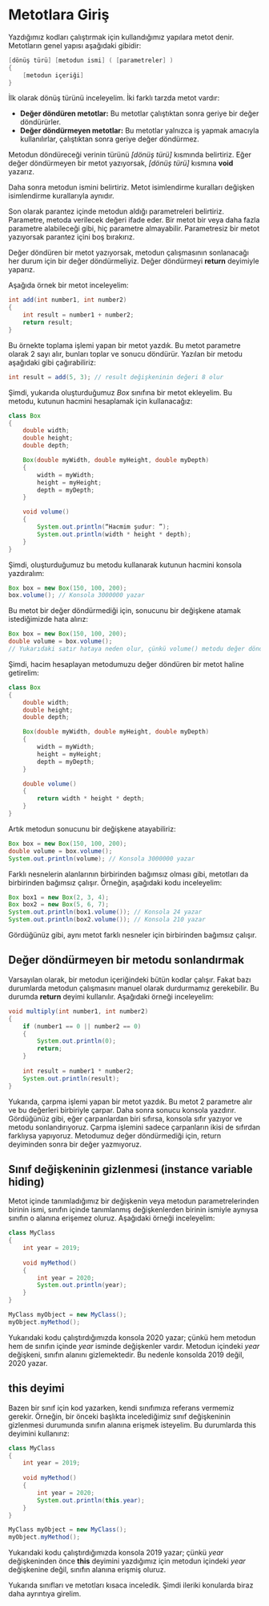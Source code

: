 # Metotlara Giriş

Yazdığımız kodları çalıştırmak için kullandığımız yapılara metot denir. Metotların genel yapısı aşağıdaki gibidir:

```java
[dönüş türü] [metodun ismi] ( [parametreler] )
{
	[metodun içeriği]
}
```

İlk olarak dönüş türünü inceleyelim. İki farklı tarzda metot vardır:

- **Değer döndüren metotlar:** Bu metotlar çalıştıktan sonra geriye bir değer döndürürler.
- **Değer döndürmeyen metotlar:** Bu metotlar yalnızca iş yapmak amacıyla kullanılırlar, çalıştıktan sonra geriye değer döndürmez.

Metodun döndüreceği verinin türünü _[dönüş türü]_ kısmında belirtiriz. Eğer değer döndürmeyen bir metot yazıyorsak, _[dönüş türü]_ kısmına **void** yazarız.

Daha sonra metodun ismini belirtiriz. Metot isimlendirme kuralları değişken isimlendirme kurallarıyla aynıdır.

Son olarak parantez içinde metodun aldığı parametreleri belirtiriz. Parametre, metoda verilecek değeri ifade eder. Bir metot bir veya daha fazla parametre alabileceği gibi, hiç parametre almayabilir. Parametresiz bir metot yazıyorsak parantez içini boş bırakırız.

Değer döndüren bir metot yazıyorsak, metodun çalışmasının sonlanacağı her durum için bir değer döndürmeliyiz. Değer döndürmeyi **return** deyimiyle yaparız.

Aşağıda örnek bir metot inceleyelim:

```java
int add(int number1, int number2)
{
	int result = number1 + number2;
	return result;
}
```

Bu örnekte toplama işlemi yapan bir metot yazdık. Bu metot parametre olarak 2 sayı alır, bunları toplar ve sonucu döndürür. Yazılan bir metodu aşağıdaki gibi çağırabiliriz:

```java
int result = add(5, 3); // result değişkeninin değeri 8 olur
```

Şimdi, yukarıda oluşturduğumuz _Box_ sınıfına bir metot ekleyelim. Bu metodu, kutunun hacmini hesaplamak için kullanacağız:

```java
class Box
{
	double width;
	double height;
	double depth;

    Box(double myWidth, double myHeight, double myDepth)
	{
		width = myWidth;
		height = myHeight;
		depth = myDepth;
	}

    void volume()
	{
		System.out.println(“Hacmim şudur: ”);
		System.out.println(width * height * depth);
	}
}
```

Şimdi, oluşturduğumuz bu metodu kullanarak kutunun hacmini konsola yazdıralım:

```java
Box box = new Box(150, 100, 200);
box.volume(); // Konsola 3000000 yazar
```

Bu metot bir değer döndürmediği için, sonucunu bir değişkene atamak istediğimizde hata alırız:

```java
Box box = new Box(150, 100, 200);
double volume = box.volume();
// Yukarıdaki satır hataya neden olur, çünkü volume() metodu değer döndürmüyor
```

Şimdi, hacim hesaplayan metodumuzu değer döndüren bir metot haline getirelim:

```java
class Box
{
	double width;
	double height;
	double depth;

    Box(double myWidth, double myHeight, double myDepth)
	{
		width = myWidth;
		height = myHeight;
		depth = myDepth;
	}

    double volume()
	{
		return width * height * depth;
	}
}
```

Artık metodun sonucunu bir değişkene atayabiliriz:

```java
Box box = new Box(150, 100, 200);
double volume = box.volume();
System.out.println(volume); // Konsola 3000000 yazar
```

Farklı nesnelerin alanlarının birbirinden bağımsız olması gibi, metotları da birbirinden bağımsız çalışır. Örneğin, aşağıdaki kodu inceleyelim:

```java
Box box1 = new Box(2, 3, 4);
Box box2 = new Box(5, 6, 7);
System.out.println(box1.volume()); // Konsola 24 yazar
System.out.println(box2.volume()); // Konsola 210 yazar
```

Gördüğünüz gibi, aynı metot farklı nesneler için birbirinden bağımsız çalışır.

## Değer döndürmeyen bir metodu sonlandırmak

Varsayılan olarak, bir metodun içeriğindeki bütün kodlar çalışır. Fakat bazı durumlarda metodun çalışmasını manuel olarak durdurmamız gerekebilir. Bu durumda **return** deyimi kullanılır. Aşağıdaki örneği inceleyelim:

```java
void multiply(int number1, int number2)
{
	if (number1 == 0 || number2 == 0)
	{
		System.out.println(0);
		return;
	}
	
    int result = number1 * number2;
	System.out.println(result);
}
```

Yukarıda, çarpma işlemi yapan bir metot yazdık. Bu metot 2 parametre alır ve bu değerleri birbiriyle çarpar. Daha sonra sonucu konsola yazdırır. Gördüğünüz gibi, eğer çarpanlardan biri sıfırsa, konsola sıfır yazıyor ve metodu sonlandırıyoruz. Çarpma işlemini sadece çarpanların ikisi de sıfırdan farklıysa yapıyoruz. Metodumuz değer döndürmediği için, return deyiminden sonra bir değer yazmıyoruz.

## Sınıf değişkeninin gizlenmesi (instance variable hiding)

Metot içinde tanımladığımız bir değişkenin veya metodun parametrelerinden birinin ismi, sınıfın içinde tanımlanmış değişkenlerden birinin ismiyle aynıysa sınıfın o alanına erişemez oluruz. Aşağıdaki örneği inceleyelim:

```java
class MyClass
{
	int year = 2019;
    
	void myMethod()
	{
		int year = 2020;
		System.out.println(year);
	}
}
```

```java
MyClass myObject = new MyClass();
myObject.myMethod();
```

Yukarıdaki kodu çalıştırdığımızda konsola 2020 yazar; çünkü hem metodun hem de sınıfın içinde _year_ isminde değişkenler vardır. Metodun içindeki _year_ değişkeni, sınıfın alanını gizlemektedir. Bu nedenle konsolda 2019 değil, 2020 yazar.

## this deyimi

Bazen bir sınıf için kod yazarken, kendi sınıfımıza referans vermemiz gerekir. Örneğin, bir önceki başlıkta incelediğimiz sınıf değişkeninin gizlenmesi durumunda sınıfın alanına erişmek isteyelim. Bu durumlarda this deyimini kullanırız:

```java
class MyClass
{
	int year = 2019;
	
    void myMethod()
	{
		int year = 2020;
		System.out.println(this.year);
	}
}
```

```java
MyClass myObject = new MyClass();
myObject.myMethod();
```

Yukarıdaki kodu çalıştırdığımızda konsola 2019 yazar; çünkü _year_ değişkeninden önce **this** deyimini yazdığımız için metodun içindeki _year_ değişkenine değil, sınıfın alanına erişmiş oluruz.

Yukarıda sınıfları ve metotları kısaca inceledik. Şimdi ileriki konularda biraz daha ayrıntıya girelim.